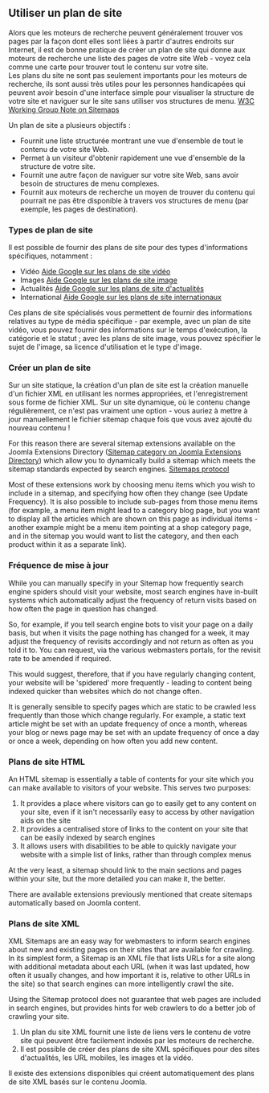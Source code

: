 <!-- Filename: Using_A_Sitemap / Display title: Utiliser un plan de site -->

## Utiliser un plan de site

Alors que les moteurs de recherche peuvent généralement trouver vos
pages par la façon dont elles sont liées à partir d'autres endroits sur
Internet, il est de bonne pratique de créer un plan de site qui donne
aux moteurs de recherche une liste des pages de votre site Web - voyez
cela comme une carte pour trouver tout le contenu sur votre site.  
Les plans du site ne sont pas seulement importants pour les moteurs de
recherche, ils sont aussi très utiles pour les personnes handicapées qui
peuvent avoir besoin d'une interface simple pour visualiser la structure
de votre site et naviguer sur le site sans utiliser vos structures de
menu. <a href="https://www.w3.org/TR/WCAG20-TECHS/G63.html"
class="external text" target="_blank"
rel="nofollow noreferrer noopener">W3C Working Group Note on
Sitemaps</a>  

Un plan de site a plusieurs objectifs :

- Fournit une liste structurée montrant une vue d'ensemble de tout le
  contenu de votre site Web.
- Permet à un visiteur d'obtenir rapidement une vue d'ensemble de la
  structure de votre site.
- Fournit une autre façon de naviguer sur votre site Web, sans avoir
  besoin de structures de menu complexes.
- Fournit aux moteurs de recherche un moyen de trouver du contenu qui
  pourrait ne pas être disponible à travers vos structures de menu (par
  exemple, les pages de destination).

### Types de plan de site

Il est possible de fournir des plans de site pour des types
d'informations spécifiques, notamment :

- Vidéo <a href="https://support.google.com/webmasters/answer/80471"
  class="external text" target="_blank"
  rel="nofollow noreferrer noopener">Aide Google sur les plans de site
  vidéo</a>
- Images <a
  href="https://support.google.com/webmasters/answer/answer.py?answer=178636"
  class="external text" target="_blank"
  rel="nofollow noreferrer noopener">Aide Google sur les plans de site
  image</a>
- Actualités
  <a href="https://support.google.com/news/publisher/answer/75717"
  class="external text" target="_blank"
  rel="nofollow noreferrer noopener">Aide Google sur les plans de site
  d'actualités</a>
- International <a
  href="https://support.google.com/webmasters/answer/2620865?hl=en&amp;ref_topic=2370587"
  class="external text" target="_blank"
  rel="nofollow noreferrer noopener">Aide Google sur les plans de site
  internationaux</a>

Ces plans de site spécialisés vous permettent de fournir des
informations relatives au type de média spécifique - par exemple, avec
un plan de site vidéo, vous pouvez fournir des informations sur le temps
d'exécution, la catégorie et le statut ; avec les plans de site image,
vous pouvez spécifier le sujet de l'image, sa licence d'utilisation et
le type d'image.

### Créer un plan de site

Sur un site statique, la création d'un plan de site est la création
manuelle d'un fichier XML en utilisant les normes appropriées, et
l'enregistrement sous forme de fichier XML. Sur un site dynamique, où le
contenu change régulièrement, ce n'est pas vraiment une option - vous
auriez à mettre à jour manuellement le fichier sitemap chaque fois que
vous avez ajouté du nouveau contenu !

For this reason there are several sitemap extensions available on the
Joomla Extensions Directory (<a
href="https://extensions.joomla.org/category/structure-a-navigation/site-map"
class="external text" target="_blank" rel="noreferrer noopener">Sitemap
category on Joomla Extensions Directory</a>) which allow you to
dynamically build a sitemap which meets the sitemap standards expected
by search engines.
<a href="https://www.sitemaps.org/" class="external text"
target="_blank" rel="nofollow noreferrer noopener">Sitemaps protocol</a>

Most of these extensions work by choosing menu items which you wish to
include in a sitemap, and specifying how often they change (see Update
Frequency). It is also possible to include sub-pages from those menu
items (for example, a menu item might lead to a category blog page, but
you want to display all the articles which are shown on this page as
individual items - another example might be a menu item pointing at a
shop category page, and in the sitemap you would want to list the
category, and then each product within it as a separate link).

### Fréquence de mise à jour

While you can manually specify in your Sitemap how frequently search
engine spiders should visit your website, most search engines have
in-built systems which automatically adjust the frequency of return
visits based on how often the page in question has changed.

So, for example, if you tell search engine bots to visit your page on a
daily basis, but when it visits the page nothing has changed for a week,
it may adjust the frequency of revisits accordingly and not return as
often as you told it to. You can request, via the various webmasters
portals, for the revisit rate to be amended if required.

This would suggest, therefore, that if you have regularly changing
content, your website will be 'spidered' more frequently - leading to
content being indexed quicker than websites which do not change often.

It is generally sensible to specify pages which are static to be crawled
less frequently than those which change regularly. For example, a static
text article might be set with an update frequency of once a month,
whereas your blog or news page may be set with an update frequency of
once a day or once a week, depending on how often you add new content.

### Plans de site HTML

An HTML sitemap is essentially a table of contents for your site which
you can make available to visitors of your website. This serves two
purposes:

1.  It provides a place where visitors can go to easily get to any
    content on your site, even if it isn't necessarily easy to access by
    other navigation aids on the site
2.  It provides a centralised store of links to the content on your site
    that can be easily indexed by search engines
3.  It allows users with disabilities to be able to quickly navigate
    your website with a simple list of links, rather than through
    complex menus

At the very least, a sitemap should link to the main sections and pages
within your site, but the more detailed you can make it, the better.

There are available extensions previously mentioned that create sitemaps
automatically based on Joomla content.

### Plans de site XML

XML Sitemaps are an easy way for webmasters to inform search engines
about new and existing pages on their sites that are available for
crawling. In its simplest form, a Sitemap is an XML file that lists URLs
for a site along with additional metadata about each URL (when it was
last updated, how often it usually changes, and how important it is,
relative to other URLs in the site) so that search engines can more
intelligently crawl the site.

Using the Sitemap protocol does not guarantee that web pages are
included in search engines, but provides hints for web crawlers to do a
better job of crawling your site.

1.  Un plan du site XML fournit une liste de liens vers le contenu de
    votre site qui peuvent être facilement indexés par les moteurs de
    recherche.
2.  Il est possible de créer des plans de site XML spécifiques pour des
    sites d'actualités, les URL mobiles, les images et la vidéo.

Il existe des extensions disponibles qui créent automatiquement des
plans de site XML basés sur le contenu Joomla.

